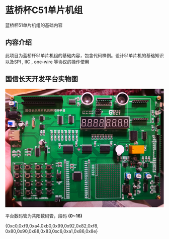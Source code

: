 # 蓝桥杯C51单片机组
 蓝桥杯51单片机组的基础内容

## 内容介绍


  此项目为蓝桥杯51单片机组的基础内容，包含代码样例。设计51单片机的基础知识以及SPI , IIC , one-wire 等协议的操作使用

 ## 国信长天开发平台实物图
![](https://github.com/codeYongqi/LanQiao-C51/blob/master/images/%E5%9B%BD%E4%BF%A1%E9%95%BF%E5%A4%A9%E5%8D%95%E7%89%87%E6%9C%BA%E5%B9%B3%E5%8F%B0.jpg)

平台数码管为共阳数码管，段码 **(0~16)**

{0xc0,0xf9,0xa4,0xb0,0x99,0x92,0x82,0xf8, 0x80,0x90,0x88,0x83,0xc6,0xa1,0x86,0x8e}

